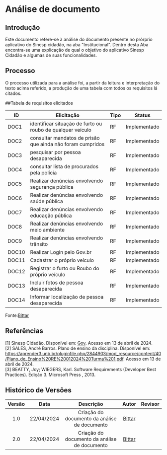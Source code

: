 # Análise de documento

## Introdução
Este documento refere-se à análise do documento presente no prórprio aplicativo do Sinesp cidadão, na aba "Institucional". Dentro desta Aba encontra-se uma explicação de qual o objetivo do aplicativo Sinesp Cidadão e algumas de suas funcionalidades.

## Processo
O processo utilizada para a análise foi, a partir da leitura e interpretação do texto acima referido, a produção de uma tabela com todos os requisitos lá citados.

##Tabela de requisitos elicitados


| ID | Elicitação | Tipo | Status |
| ---- | ---- |---- |---- |
| DOC1 | identificar situação de furto ou roubo de qualquer veículo | RF| Implementado|
|  DOC2 | consultar mandatos de prisão que ainda não foram cumpridos| RF|Implementado
|  DOC3 | pesquisar por pessoa desaparecida | RF|Implementado|
|  DOC4 | consultar lista de procurados pela polícia | RF|Implementado|
|  DOC5 | Realizar denúncias envolvendo segurança pública | RF| Implementado|
|  DOC6 | Realizar denúncias envolvendo saúde pública | RF| Implementado|
|  DOC7 | Realizar denúncias envolvendo educação pública| RF| Implementado|
|  DOC8 | Realizar denúncias envolvendo meio ambiente | RF| Implementado|
|  DOC9 | Realizar denúncias envolvendo trânsito | RF| Implementado|
|  DOC10 | Realizar Login pelo Gov.br| RF| Implementado|
|  DOC11 | Cadastrar o próprio veículo | RF| Implementado|
|  DOC12 | Registrar o furto ou Roubo do próprio veículo | RF|  Implementado|
|  DOC13 | Incluir fotos de pessoa desaparecida | RF|  Implementado|
|  DOC14 | Informar localização de pessoa desaparecida | RF| Implementado|


Fonte:[Bittar](https://github.com/Bittarx)

## Referências
[1] Sinesp Cidadão. Disponível em: [Gov](https://www.gov.br/pt-br/apps/sinesp-cidadao). Acesso em 13 de abril de 2024.</br>
[2] SALES, André Barros. Plano de ensino da disciplina. Disponível em: <https://aprender3.unb.br/pluginfile.php/2844903/mod_resource/content/40/Plano_de_Ensino%20RE%20012024%20Turma%201.pdf>. Acesso em 13 de abril de 2024.</br>
[3] BEATTY, Joy; WIEGERS, Karl. Software Requirements (Developer Best Practices). Edição 3. Microsoft Press , 2013.</br>
## Histórico de Versões
| Versão | Data | Descrição | Autor | Revisor |
| :----: | :--: | :-------: | :---: | :-----: |
| 1.0 | 22/04/2024 | Criação do documento da análise de documento | [Bittar](https://github.com/Bittarx)|  |
| 2.0 | 22/04/2024 | Criação do documento da análise de documento | [Bittar](https://github.com/Bittarx)|  |


